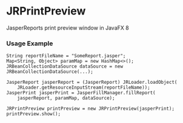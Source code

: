 # JRPrintPreview
JasperReports print preview window in JavaFX 8

### Usage Example
```
String reportFileName = "SomeReport.jasper";
Map<String, Object> paramMap = new HashMap<>();
JRBeanCollectionDataSource dataSource = new JRBeanCollectionDataSource(...);

JasperReport jasperReport = (JasperReport) JRLoader.loadObject(
	JRLoader.getResourceInputStream(reportFileName));
JasperPrint jasperPrint = JasperFillManager.fillReport(
	jasperReport, paramMap, dataSource);

JRPrintPreview printPreview = new JRPrintPreview(jasperPrint);
printPreview.show();
```
